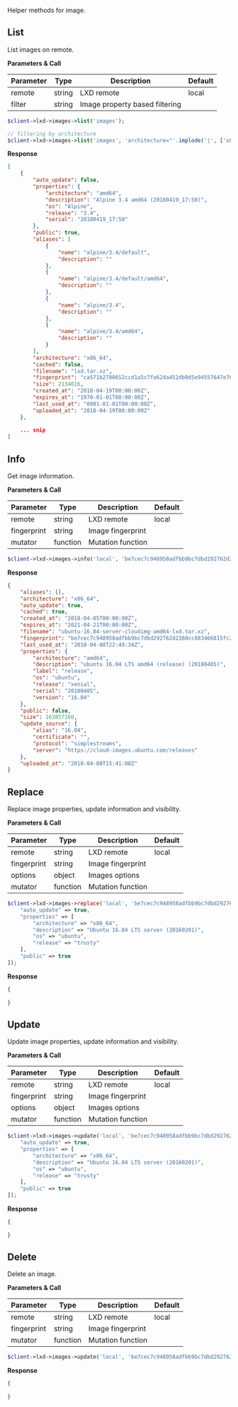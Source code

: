 Helper methods for image.

## List

List images on remote.

**Parameters & Call**

| Parameter    | Type          | Description   | Default       |
| ----------   | ------------- | ------------- | ------------- | 
| remote       | string        | LXD remote    | local         |
| filter       | string        | Image property based filtering | |

``` php
$client->lxd->images->list('images');

// filtering by architecture
$client->lxd->images->list('images', 'architecture="'.implode('|', ['x86_64', 'i686', 'amd64']).'"');
```

**Response**
``` json
[
    {
        "auto_update": false,
        "properties": {
            "architecture": "amd64",
            "description": "Alpine 3.4 amd64 (20180419_17:50)",
            "os": "Alpine",
            "release": "3.4",
            "serial": "20180419_17:50"
        },
        "public": true,
        "aliases": [
            {
                "name": "alpine/3.4/default",
                "description": ""
            },
            {
                "name": "alpine/3.4/default/amd64",
                "description": ""
            },
            {
                "name": "alpine/3.4",
                "description": ""
            },
            {
                "name": "alpine/3.4/amd64",
                "description": ""
            }
        ],
        "architecture": "x86_64",
        "cached": false,
        "filename": "lxd.tar.xz",
        "fingerprint": "ca571b2780652ccd1a5c7fa62da452db0d5e94557647e760c57d10ccd4369721",
        "size": 2134616,
        "created_at": "2018-04-19T00:00:00Z",
        "expires_at": "1970-01-01T00:00:00Z",
        "last_used_at": "0001-01-01T00:00:00Z",
        "uploaded_at": "2018-04-19T00:00:00Z"
    },
    
    ... snip
]
```

## Info

Get image information.

**Parameters & Call**

| Parameter    | Type          | Description   | Default       |
| ----------   | ------------- | ------------- | ------------- | 
| remote       | string        | LXD remote    | local         |
| fingerprint  | string        | Image fingerprint |           |
| mutator      | function      | Mutation function |           |

``` php
$client->lxd->images->info('local', 'be7cec7c948958adfbb9bc7dbd292762d2388cc883466815fc2b6bc06bf06f5a');
```

**Response**

``` json
{
    "aliases": [],
    "architecture": "x86_64",
    "auto_update": true,
    "cached": true,
    "created_at": "2018-04-05T00:00:00Z",
    "expires_at": "2021-04-21T00:00:00Z",
    "filename": "ubuntu-16.04-server-cloudimg-amd64-lxd.tar.xz",
    "fingerprint": "be7cec7c948958adfbb9bc7dbd292762d2388cc883466815fc2b6bc06bf06f5a",
    "last_used_at": "2018-04-08T22:49:34Z",
    "properties": {
        "architecture": "amd64",
        "description": "ubuntu 16.04 LTS amd64 (release) (20180405)",
        "label": "release",
        "os": "ubuntu",
        "release": "xenial",
        "serial": "20180405",
        "version": "16.04"
    },
    "public": false,
    "size": 163857160,
    "update_source": {
        "alias": "16.04",
        "certificate": "",
        "protocol": "simplestreams",
        "server": "https://cloud-images.ubuntu.com/releases"
    },
    "uploaded_at": "2018-04-08T15:41:08Z"
}
```

## Replace

Replace image properties, update information and visibility.

**Parameters & Call**

| Parameter    | Type          | Description   | Default       |
| ----------   | ------------- | ------------- | ------------- | 
| remote       | string        | LXD remote    | local         |
| fingerprint  | string        | Image fingerprint |           |
| options      | object        | Images options    |           |
| mutator      | function      | Mutation function |           |

``` php
$client->lxd->images->replace('local', 'be7cec7c948958adfbb9bc7dbd292762d2388cc883466815fc2b6bc06bf06f5a', [
    "auto_update" => true,
    "properties" => [
        "architecture" => "x86_64",
        "description" => "Ubuntu 16.04 LTS server (20160201)",
        "os" => "ubuntu",
        "release" => "trusty"
    ],
    "public" => true
]);
```

**Response**

``` json
{
	
}
```

## Update

Update image properties, update information and visibility.

**Parameters & Call**

| Parameter    | Type          | Description   | Default       |
| ----------   | ------------- | ------------- | ------------- | 
| remote       | string        | LXD remote    | local         |
| fingerprint  | string        | Image fingerprint |           |
| options      | object        | Images options    |           |
| mutator      | function      | Mutation function |           |

``` php
$client->lxd->images->update('local', 'be7cec7c948958adfbb9bc7dbd292762d2388cc883466815fc2b6bc06bf06f5a', [
    "auto_update" => true,
    "properties" => [
        "architecture" => "x86_64",
        "description" => "Ubuntu 16.04 LTS server (20160201)",
        "os" => "ubuntu",
        "release" => "trusty"
    ],
    "public" => true
]);
```

**Response**

``` json
{
	
}
```

## Delete

Delete an image.

**Parameters & Call**

| Parameter    | Type          | Description   | Default       |
| ----------   | ------------- | ------------- | ------------- | 
| remote       | string        | LXD remote    | local         |
| fingerprint  | string        | Image fingerprint |           |
| mutator      | function      | Mutation function |           |

``` php
$client->lxd->images->update('local', 'be7cec7c948958adfbb9bc7dbd292762d2388cc883466815fc2b6bc06bf06f5a');
```

**Response**

``` json
{
	
}
```